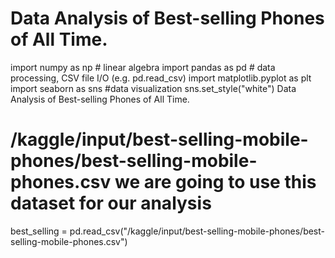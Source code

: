 # Data Analysis of Best-selling Phones of All Time.

import numpy as np # linear algebra
import pandas as pd # data processing, CSV file I/O (e.g. pd.read_csv)
import matplotlib.pyplot as plt
import seaborn as sns #data visualization 
sns.set_style("white")
Data Analysis of Best-selling Phones of All Time.
# /kaggle/input/best-selling-mobile-phones/best-selling-mobile-phones.csv we are going to use this dataset for our analysis
best_selling = pd.read_csv("/kaggle/input/best-selling-mobile-phones/best-selling-mobile-phones.csv")
